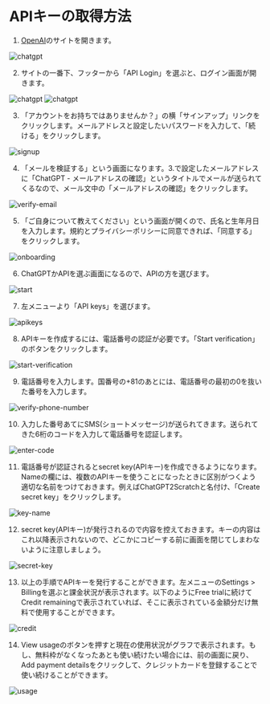 # APIキーの取得方法

1. [OpenAI](https://openai.com/)のサイトを開きます。

![chatgpt](images/openai.png)

2. サイトの一番下、フッターから「API Login」を選ぶと、ログイン画面が開きます。

![chatgpt](images/api-login.png)
![chatgpt](images/login.png)

3. 「アカウントをお持ちではありませんか？」の横「サインアップ」リンクをクリックします。メールアドレスと設定したいパスワードを入力して、「続ける」をクリックします。

![signup](images/signup.png)

4. 「メールを検証する」という画面になります。3.で設定したメールアドレスに「ChatGPT - メールアドレスの確認」というタイトルでメールが送られてくるなので、メール文中の「メールアドレスの確認」をクリックします。

![verify-email](images/verify-email.png)

5. 「ご自身について教えてください」という画面が開くので、氏名と生年月日を入力します。規約とプライバシーポリシーに同意できれば、「同意する」をクリックします。

![onboarding](images/onboarding.png)

6. ChatGPTかAPIを選ぶ画面になるので、APIの方を選びます。

![start](images/start.png)

7. 左メニューより「API keys」を選びます。

![apikeys](images/apikeys.png)

8. APIキーを作成するには、電話番号の認証が必要です。「Start verification」のボタンをクリックします。

![start-verification](images/start-verification.png)

9. 電話番号を入力します。国番号の+81のあとには、電話番号の最初の0を抜いた番号を入力します。

![verify-phone-number](images/verify-phone-number.png)

10. 入力した番号あてにSMS(ショートメッセージ)が送られてきます。送られてきた6桁のコードを入力して電話番号を認証します。

![enter-code](images/enter-code.png)

11. 電話番号が認証されるとsecret key(APIキー)を作成できるようになります。Nameの欄には、複数のAPIキーを使うことになったときに区別がつくよう適切な名前をつけておきます。例えばChatGPT2Scratchと名付け、「Create secret key」をクリックします。

![key-name](images/key-name.png)

12. secret key(APIキー)が発行されるので内容を控えておきます。キーの内容はこれ以降表示されないので、どこかにコピーする前に画面を閉じてしまわないように注意しましょう。

![secret-key](images/secret-key.png)

13. 以上の手順でAPIキーを発行することができます。左メニューのSettings > Billingを選ぶと課金状況が表示されます。以下のようにFree trialに続けてCredit remainingで表示されていれば、そこに表示されている金額分だけ無料で使用することができます。

![credit](images/credit.png)

14. View usageのボタンを押すと現在の使用状況がグラフで表示されます。もし、無料枠がなくなったあとも使い続けたい場合には、前の画面に戻り、Add payment detailsをクリックして、クレジットカードを登録することで使い続けることができます。

![usage](images/usage.png)
